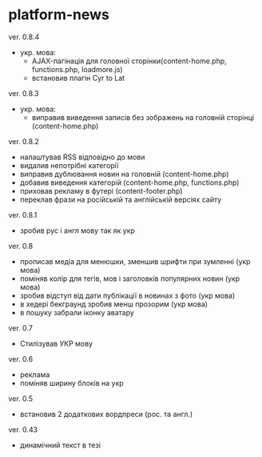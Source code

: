 # platform-news

ver. 0.8.4
  - укр. мова:
    - AJAX-пагінація для головної сторінки(content-home.php, functions.php, loadmore.js)
    - встановив плагін Cyr to Lat

ver. 0.8.3
  - укр. мова:
    - виправив виведення записів без зображень на головній сторінці (content-home.php)

ver. 0.8.2
  - налаштував RSS відповідно до мови
  - видалив непотрібні категорії
  - виправив дублювання новин на головній (content-home.php)
  - добавив виведення категорій (content-home.php, functions.php)
  - приховав рекламу в футері (content-footer.php)
  - переклав фрази на російській та англійській версіях сайту

ver. 0.8.1
  - зробив рус і англ мову так як укр

ver. 0.8
  - прописав медіа для менюшки, зменшив шрифти при зумленні (укр мова)
  - поміняв колір для тегів, мов і заголовків популярних новин (укр мова)
  - зробив відступ від дати публікації в новинах з фото (укр мова)
  - в хедері бекграунд зробив менш прозорим (укр мова)
  - в пошуку забрали іконку аватару

ver. 0.7
  - Стилізував УКР мову

ver. 0.6
  - реклама
  - поміняв ширину блоків на укр

ver. 0.5
  - встановив 2 додаткових вордпреси (рос. та англ.)

ver. 0.43
  - динамічний текст в тезі <title> (header.php)
  - закоментував вивід джерела новини (content-home.php, functions.php)
  - перейменував БД з platform_news.sql на platformnews.sql

ver. 0.42
  - виправив вивід новин на головній сторінці (header.php)

ver. 0.41
  - редірект на головну сторінку після зміни мови (navigation.php)
  - забрав виведення тегів для короткого опису

ver. 0.4
  - завершив переклад сайту
  - додав кілька сайтів-донорів
  - налаштував сортування RSS по категоріях
  - зробив правильний вивід категорій в навігації
  - встановив плагін Bulk Delete (видалення усіх записів)

ver. 0.35
  - зробив виведення навігації відповідно до мови

ver. 0.34
  - почав вручну писати перемикач мов

ver. 0.33
  - видалив плагін Duplicate Post
  - встановив та плагін Polylang (багатомовність)
  - налаштував збір та вивід новин по мовам (вивід з помилками)

ver. 0.32
  - встановив плагін FeedWordPress
  - підключив головну сторінку

ver. 0.31
  - частково підключив до wordpress

ver. 0.3
  - створив сторінки категорій і пошуку
  
ver. 0.2
  - наверстав головну сторінку
  - адаптивна верстка
  